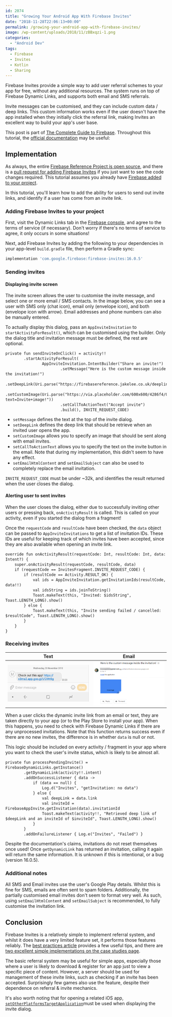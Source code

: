 ```yaml
---
id: 2074
title: "Growing Your Android App With Firebase Invites"
date: "2018-11-28T22:06:13+00:00"
permalink: /growing-your-android-app-with-firebase-invites/
image: /wp-content/uploads/2018/11/zBBxqzi-1.png
categories:
  - "Android Dev"
tags:
  - Firebase
  - Invites
  - Kotlin
  - Sharing
---
```


Firebase Invites provide a simple way to add user referral schemes to your app for free, without any additional resources. The system runs on top of Firebase Dynamic Links, and supports both email and SMS referrals.

Invite messages can be customised, and they can include custom data / deep links. This custom information works even if the user doesn't have the app installed when they initially click the referral link, making Invites an excellent way to build your app's user base.

This post is part of [The Complete Guide to Firebase](https://blog.jakelee.co.uk/search/?q=firebase/). Throughout this tutorial, the [official documentation](https://firebase.google.com/docs/invites/android) may be useful:

## Implementation

As always, the entire [Firebase Reference Project is open source](https://github.com/JakeSteam/FirebaseReference), and there is a [pull request for adding Firebase Invites](https://github.com/JakeSteam/FirebaseReference/pull/10) if you just want to see the code changes required. This tutorial assumes you already have [Firebase added to your project](/adding-firebase-to-an-android-project/).

In this tutorial, you'll learn how to add the ability for users to send out invite links, and identify if a user has come from an invite link.

### Adding Firebase Invites to your project

First, visit the Dynamic Links tab in the [Firebase console](https://console.firebase.google.com/u/0/), and agree to the terms of service (if necessary). Don't worry if there's no terms of service to agree, it only occurs in some situations!

Next, add Firebase Invites by adding the following to your dependencies in your app-level `build.gradle` file, then perform a Gradle sync:

```groovy
implementation 'com.google.firebase:firebase-invites:16.0.5'
```

### Sending invites

#### Displaying invite screen

The invite screen allows the user to customise the invite message, and select one or more email / SMS contacts. In the image below, you can see a user with SMS only (chat icon), email only (envelope icon), and both (envelope icon with arrow). Email addresses and phone numbers can also be manually entered.

To actually display this dialog, pass an `AppInviteInvitation` to `startActivityForResult()`, which can be customised using the builder. Only the dialog title and invitation message must be defined, the rest are optional.

```
private fun sendInviteOnClick() = activity!!
        .startActivityForResult(
                AppInviteInvitation.IntentBuilder("Share an invite!")
                        .setMessage("Here is the custom message inside the invitation!")
                        .setDeepLink(Uri.parse("https://firebasereference.jakelee.co.uk/deeplink"))
                        .setCustomImage(Uri.parse("https://via.placeholder.com/600x600/4286f4/000000?text=Invite+image!"))
                        .setCallToActionText("Accept invite")
                        .build(), INVITE_REQUEST_CODE)
```

- `setMessage` defines the text at the top of the invite dialog.
- `setDeepLink` defines the deep link that should be retrieve when an invited user opens the app.
- `setCustomImage` allows you to specify an image that should be sent along with email invites.
- `setCallToActionText` allows you to specify the text on the invite button in the email. Note that during my implementation, this didn't seem to have any effect.
- `setEmailHtmlContent` and `setEmailSubject` can also be used to completely replace the email invitation.

`INVITE_REQUEST_CODE` must be under ~32k, and identifies the result returned when the user closes the dialog.

#### Alerting user to sent invites

When the user closes the dialog, either due to successfully inviting other users or pressing back, `onActivityResult` is called. This is called on your activity, even if you started the dialog from a fragment!

Once the `requestCode` and `resultCode` have been checked, the `data` object can be passed to `AppInviteInvitations` to get a list of invitation IDs. These IDs are useful for keeping track of which invites have been accepted, since they are also available when opening an invite link.

```
override fun onActivityResult(requestCode: Int, resultCode: Int, data: Intent?) {
    super.onActivityResult(requestCode, resultCode, data)
    if (requestCode == InvitesFragment.INVITE_REQUEST_CODE) {
        if (resultCode == Activity.RESULT_OK) {
            val ids = AppInviteInvitation.getInvitationIds(resultCode, data!!)
            val idsString = ids.joinToString()
            Toast.makeText(this, "Invited: $idsString", Toast.LENGTH_LONG).show()
        } else {
            Toast.makeText(this, "Invite sending failed / cancelled: $resultCode", Toast.LENGTH_LONG).show()
        }
    }
}
```

### Receiving invites

| Text                                                                                        | Email                                                                                 |
| ------------------------------------------------------------------------------------------- | ------------------------------------------------------------------------------------- |
| [![](/wp-content/uploads/2018/11/zBBxqzi-1.png)](/wp-content/uploads/2018/11/zBBxqzi-1.png) | [![](/wp-content/uploads/2018/11/invite.png)](/wp-content/uploads/2018/11/invite.png) |

When a user clicks the dynamic invite link from an email or text, they are taken directly to your app (or to the Play Store to install your app). When this happens, you need to check with Firebase Dynamic Links if there are any unprocessed invitations. Note that this function returns success even if there are no new invites, the difference is in whether `data` is null or not.

This logic should be included on every activity / fragment in your app where you want to check the user's invite status, which is likely to be almost all.

```
private fun processPendingInvite() = FirebaseDynamicLinks.getInstance()
        .getDynamicLink(activity!!.intent)
        .addOnSuccessListener { data ->
            if (data == null) {
                Log.d("Invites", "getInvitation: no data")
            } else {
                val deepLink = data.link
                val inviteId = FirebaseAppInvite.getInvitation(data).invitationId
                Toast.makeText(activity!!, "Retrieved deep link of $deepLink and an inviteId of $inviteId", Toast.LENGTH_LONG).show()
            }
        }
        .addOnFailureListener { Log.e("Invites", "Failed") }
```

Despite the documentation's claims, invitations do not reset themselves once used! Once `getDynamicLink` has returned an invitation, calling it again will return the same information. It is unknown if this is intentional, or a bug (version 16.0.5).

### Additional notes

All SMS and Email invites use the user's Google Play details. Whilst this is fine for SMS, emails are often sent to spam folders. Additionally, the partially customised email invites don't seem to format very well. As such, using `setEmailHtmlContent` and `setEmailSubject` is recommended, to fully customise the invitation link.

## Conclusion

Firebase Invites is a relatively simple to implement referral system, and whilst it does have a very limited feature set, it performs those features reliably. The [best practices article](https://firebase.google.com/docs/invites/best-practices) provides a few useful tips, and there are [two excellent simple implementations on the case studies page](https://firebase.google.com/docs/invites/case-studies).

The basic referral system may be useful for simple apps, especially those where a user is likely to download &amp; register for an app just to view a specific piece of content. However, a server should be used for management of these invite links, such as checking if an invite has been accepted. Surprisingly few games also use the feature, despite their dependence on referral &amp; invite mechanics.

It's also worth noting that for opening a related iOS app, [`setOtherPlatformsTargetApplication`](<https://firebase.google.com/docs/reference/android/com/google/android/gms/appinvite/AppInviteInvitation.IntentBuilder#setOtherPlatformsTargetApplication(int,%20java.lang.String)>)must be used when displaying the invite dialog.
